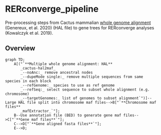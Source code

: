 # RERconverge_pipeline
Pre-processing steps from Cactus mammalian  [whole genome alignment](https://zoonomiaproject.org/the-data/) (Genereux, et al. 2020) (HAL file) to gene trees for RERconverge analyses (Kowalczyk et al. 2019). 

## Overview

```mermaid
graph TD;
    A[("`**Multiple whole genome alignment: HAL**
       _cactus-hal2maf_
       _--noAnc:_ remove ancestral nodes
       _--dupeMode single:_ remove multiple sequences from same species in each block
       _--refGenome:_ species to use as ref genome
       _--refSeq:_ select sequence to subset whole alignment (e.g. chromosome)
       _--targetGenomes:_ list of genomes to subset alignment`")]--Large HAL file split into chromosome maf files-->B["`**Chromosome maf files**
       _mafExtractor_`"];
    B--Use annotation file (BED) to generate gene maf files-->C["`**Gene maf files**`"];
    C-->D["`**Gene aligned fasta files**`"];
    E-->D;
```

